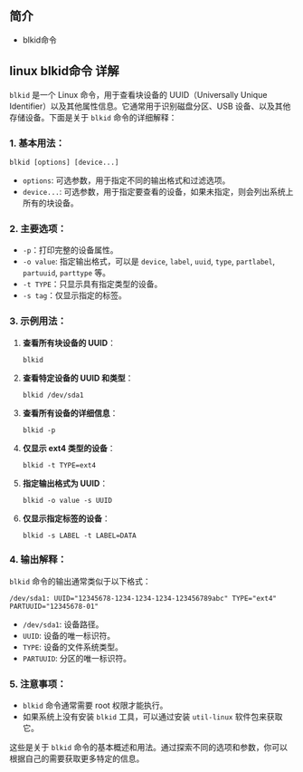 ## 简介

+ blkid命令

## linux blkid命令 详解

`blkid` 是一个 Linux 命令，用于查看块设备的 UUID（Universally Unique Identifier）以及其他属性信息。它通常用于识别磁盘分区、USB 设备、以及其他存储设备。下面是关于 `blkid` 命令的详细解释：

### 1. 基本用法：

```
blkid [options] [device...]
```

- `options`: 可选参数，用于指定不同的输出格式和过滤选项。
- `device...`: 可选参数，用于指定要查看的设备，如果未指定，则会列出系统上所有的块设备。

### 2. 主要选项：

- `-p`：打印完整的设备属性。
- `-o value`: 指定输出格式，可以是 `device`, `label`, `uuid`, `type`, `partlabel`, `partuuid`, `parttype` 等。
- `-t TYPE`：只显示具有指定类型的设备。
- `-s tag`：仅显示指定的标签。

### 3. 示例用法：

1. **查看所有块设备的 UUID**：
   ```
   blkid
   ```

2. **查看特定设备的 UUID 和类型**：
   ```
   blkid /dev/sda1
   ```

3. **查看所有设备的详细信息**：
   ```
   blkid -p
   ```

4. **仅显示 ext4 类型的设备**：
   ```
   blkid -t TYPE=ext4
   ```

5. **指定输出格式为 UUID**：
   ```
   blkid -o value -s UUID
   ```

6. **仅显示指定标签的设备**：
   ```
   blkid -s LABEL -t LABEL=DATA
   ```

### 4. 输出解释：

`blkid` 命令的输出通常类似于以下格式：

```
/dev/sda1: UUID="12345678-1234-1234-1234-123456789abc" TYPE="ext4" PARTUUID="12345678-01"
```

- `/dev/sda1`: 设备路径。
- `UUID`: 设备的唯一标识符。
- `TYPE`: 设备的文件系统类型。
- `PARTUUID`: 分区的唯一标识符。

### 5. 注意事项：

- `blkid` 命令通常需要 root 权限才能执行。
- 如果系统上没有安装 `blkid` 工具，可以通过安装 `util-linux` 软件包来获取它。

这些是关于 `blkid` 命令的基本概述和用法。通过探索不同的选项和参数，你可以根据自己的需要获取更多特定的信息。